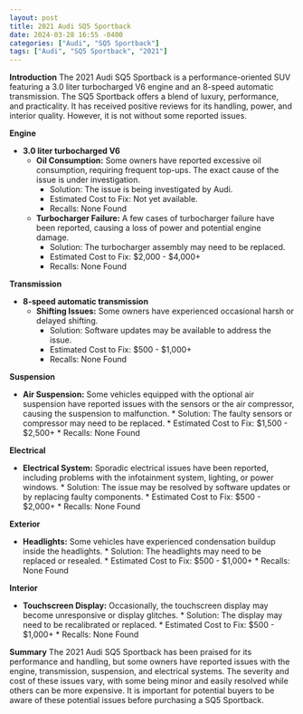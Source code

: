 ```yaml
---
layout: post
title: 2021 Audi SQ5 Sportback
date: 2024-03-28 16:55 -0400
categories: ["Audi", "SQ5 Sportback"]
tags: ["Audi", "SQ5 Sportback", "2021"]
---
```

**Introduction**
The 2021 Audi SQ5 Sportback is a performance-oriented SUV featuring a 3.0 liter turbocharged V6 engine and an 8-speed automatic transmission. The SQ5 Sportback offers a blend of luxury, performance, and practicality. It has received positive reviews for its handling, power, and interior quality. However, it is not without some reported issues.

**Engine**
* **3.0 liter turbocharged V6**
    * **Oil Consumption:** Some owners have reported excessive oil consumption, requiring frequent top-ups. The exact cause of the issue is under investigation.
        * Solution: The issue is being investigated by Audi.
        * Estimated Cost to Fix: Not yet available.
        * Recalls: None Found
    * **Turbocharger Failure:** A few cases of turbocharger failure have been reported, causing a loss of power and potential engine damage.
        * Solution: The turbocharger assembly may need to be replaced.
        * Estimated Cost to Fix: $2,000 - $4,000+
        * Recalls: None Found

**Transmission**
* **8-speed automatic transmission**
    * **Shifting Issues:** Some owners have experienced occasional harsh or delayed shifting.
        * Solution: Software updates may be available to address the issue.
        * Estimated Cost to Fix: $500 - $1,000+
        * Recalls: None Found

**Suspension**
* **Air Suspension:** Some vehicles equipped with the optional air suspension have reported issues with the sensors or the air compressor, causing the suspension to malfunction.
        * Solution: The faulty sensors or compressor may need to be replaced.
        * Estimated Cost to Fix: $1,500 - $2,500+
        * Recalls: None Found

**Electrical**
* **Electrical System:** Sporadic electrical issues have been reported, including problems with the infotainment system, lighting, or power windows.
        * Solution: The issue may be resolved by software updates or by replacing faulty components.
        * Estimated Cost to Fix: $500 - $2,000+
        * Recalls: None Found

**Exterior**
* **Headlights:** Some vehicles have experienced condensation buildup inside the headlights.
        * Solution: The headlights may need to be replaced or resealed.
        * Estimated Cost to Fix: $500 - $1,000+
        * Recalls: None Found

**Interior**
* **Touchscreen Display:** Occasionally, the touchscreen display may become unresponsive or display glitches.
        * Solution: The display may need to be recalibrated or replaced.
        * Estimated Cost to Fix: $500 - $1,000+
        * Recalls: None Found

**Summary**
The 2021 Audi SQ5 Sportback has been praised for its performance and handling, but some owners have reported issues with the engine, transmission, suspension, and electrical systems. The severity and cost of these issues vary, with some being minor and easily resolved while others can be more expensive. It is important for potential buyers to be aware of these potential issues before purchasing a SQ5 Sportback.
